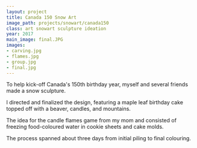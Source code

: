 ```yaml
---
layout: project
title: Canada 150 Snow Art
image_path: projects/snowart/canada150
class: art snowart sculpture ideation
year: 2017
main_image: final.JPG
images:
- carving.jpg
- flames.jpg
- group.jpg
- final.jpg
---
```

To help kick-off Canada's 150th birthday year, myself and several friends made a snow sculpture.

I directed and finalized the design, featuring a maple leaf birthday cake topped off with a beaver, candles, and mountains.

The idea for the candle flames game from my mom and consisted of freezing food-coloured water in cookie sheets and cake molds. 

The process spanned about three days from initial piling to final colouring.
